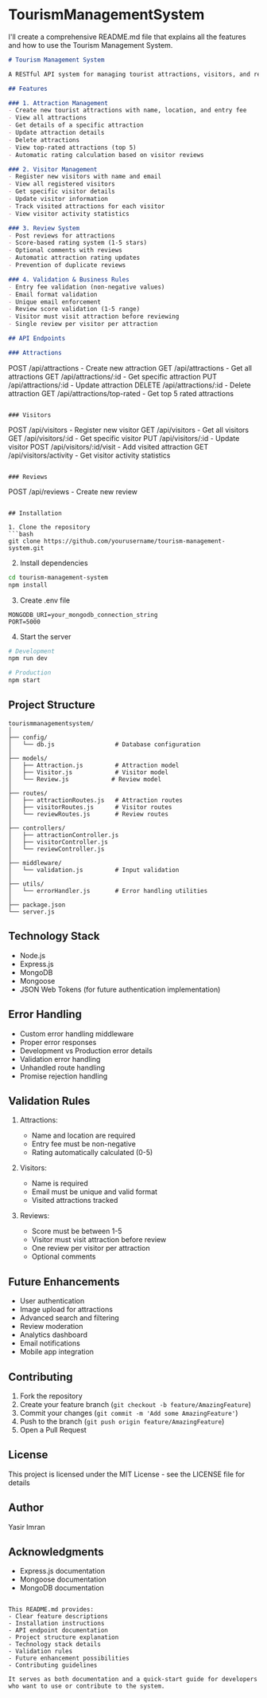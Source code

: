 # TourismManagementSystem


I'll create a comprehensive README.md file that explains all the features and how to use the Tourism Management System.

```markdown
# Tourism Management System

A RESTful API system for managing tourist attractions, visitors, and reviews. This system helps track tourist attractions, manage visitor information, and handle reviews while maintaining proper validation and business rules.

## Features

### 1. Attraction Management
- Create new tourist attractions with name, location, and entry fee
- View all attractions
- Get details of a specific attraction
- Update attraction details
- Delete attractions
- View top-rated attractions (top 5)
- Automatic rating calculation based on visitor reviews

### 2. Visitor Management
- Register new visitors with name and email
- View all registered visitors
- Get specific visitor details
- Update visitor information
- Track visited attractions for each visitor
- View visitor activity statistics

### 3. Review System
- Post reviews for attractions
- Score-based rating system (1-5 stars)
- Optional comments with reviews
- Automatic attraction rating updates
- Prevention of duplicate reviews

### 4. Validation & Business Rules
- Entry fee validation (non-negative values)
- Email format validation
- Unique email enforcement
- Review score validation (1-5 range)
- Visitor must visit attraction before reviewing
- Single review per visitor per attraction

## API Endpoints

### Attractions
```
POST   /api/attractions          - Create new attraction
GET    /api/attractions          - Get all attractions
GET    /api/attractions/:id      - Get specific attraction
PUT    /api/attractions/:id      - Update attraction
DELETE /api/attractions/:id      - Delete attraction
GET    /api/attractions/top-rated - Get top 5 rated attractions
```

### Visitors
```
POST   /api/visitors             - Register new visitor
GET    /api/visitors             - Get all visitors
GET    /api/visitors/:id         - Get specific visitor
PUT    /api/visitors/:id         - Update visitor
POST   /api/visitors/:id/visit   - Add visited attraction
GET    /api/visitors/activity    - Get visitor activity statistics
```

### Reviews
```
POST   /api/reviews             - Create new review
```

## Installation

1. Clone the repository
```bash
git clone https://github.com/yourusername/tourism-management-system.git
```

2. Install dependencies
```bash
cd tourism-management-system
npm install
```

3. Create .env file
```env
MONGODB_URI=your_mongodb_connection_string
PORT=5000
```

4. Start the server
```bash
# Development
npm run dev

# Production
npm start
```

## Project Structure
```
tourismmanagementsystem/
│
├── config/
│   └── db.js                 # Database configuration
│
├── models/
│   ├── Attraction.js         # Attraction model
│   ├── Visitor.js            # Visitor model
│   └── Review.js            # Review model
│
├── routes/
│   ├── attractionRoutes.js   # Attraction routes
│   ├── visitorRoutes.js      # Visitor routes
│   └── reviewRoutes.js       # Review routes
│
├── controllers/
│   ├── attractionController.js
│   ├── visitorController.js
│   └── reviewController.js
│
├── middleware/
│   └── validation.js         # Input validation
│
├── utils/
│   └── errorHandler.js       # Error handling utilities
│
├── package.json
└── server.js
```

## Technology Stack
- Node.js
- Express.js
- MongoDB
- Mongoose
- JSON Web Tokens (for future authentication implementation)

## Error Handling
- Custom error handling middleware
- Proper error responses
- Development vs Production error details
- Validation error handling
- Unhandled route handling
- Promise rejection handling

## Validation Rules
1. Attractions:
   - Name and location are required
   - Entry fee must be non-negative
   - Rating automatically calculated (0-5)

2. Visitors:
   - Name is required
   - Email must be unique and valid format
   - Visited attractions tracked

3. Reviews:
   - Score must be between 1-5
   - Visitor must visit attraction before review
   - One review per visitor per attraction
   - Optional comments

## Future Enhancements
- User authentication
- Image upload for attractions
- Advanced search and filtering
- Review moderation
- Analytics dashboard
- Email notifications
- Mobile app integration

## Contributing
1. Fork the repository
2. Create your feature branch (`git checkout -b feature/AmazingFeature`)
3. Commit your changes (`git commit -m 'Add some AmazingFeature'`)
4. Push to the branch (`git push origin feature/AmazingFeature`)
5. Open a Pull Request

## License
This project is licensed under the MIT License - see the LICENSE file for details

## Author
Yasir Imran

## Acknowledgments
- Express.js documentation
- Mongoose documentation
- MongoDB documentation
```

This README.md provides:
- Clear feature descriptions
- Installation instructions
- API endpoint documentation
- Project structure explanation
- Technology stack details
- Validation rules
- Future enhancement possibilities
- Contributing guidelines

It serves as both documentation and a quick-start guide for developers who want to use or contribute to the system.